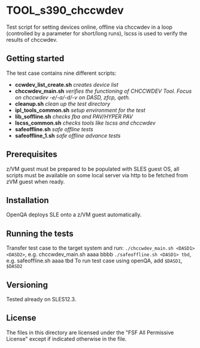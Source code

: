 # TOOL_s390_chccwdev

Test script for setting devices online, offline via chccwdev in a loop (controlled by a parameter for short/long runs),
lscss is used to verify the results of chccwdev.

## Getting started

The test case contains nine different scripts:

- **ccwdev_list_create.sh** _creates device list_
- **chccwdev_main.sh** _verifies the functioning of CHCCWDEV Tool. Focus on chccwdev -e/-a/-d/-v on DASD, zfcp, qeth._
- **cleanup.sh** _clean up the test directory_
- **ipl_tools_common.sh** _setup environment for the test_
- **lib_soffline.sh** _checks fba and PAV/HYPER PAV_
- **lscss_common.sh** _checks tools like lscss and chccwdev_
- **safeoffline.sh** _safe offline tests_
- **safeoffline_1.sh** _safe offline advance tests_

## Prerequisites

z/VM guest must be prepared to be populated with SLES guest OS, all scripts must be available on some local server via http to be fetched from zVM guest when ready.

## Installation

OpenQA deploys SLE onto a z/VM guest automatically.

## Running the tests

Transfer test case to the target system and run:
`./chccwdev_main.sh <DASD1> <DASD2>`, e.g. chccwdev_main.sh aaaa bbbb
`./safeoffline.sh <DASD1> tbd`, e.g. safeoffline.sh aaaa tbd
To run test case using openQA, add `$DASD1`, `$DASD2`

## Versioning

Tested already on SLES12.3.

## License

The files in this directory are licensed under the "FSF All Permissive License" except if indicated otherwise in the file.
